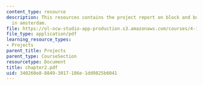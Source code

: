 ```yaml
---
content_type: resource
description: This resources contains the project report on block and building types
  in amsterdam.
file: https://ol-ocw-studio-app-production.s3.amazonaws.com/courses/4-175-case-studies-in-city-form-fall-2005/340260e888493017186e1dd9825b6041_chapter2.pdf
file_type: application/pdf
learning_resource_types:
- Projects
parent_title: Projects
parent_type: CourseSection
resourcetype: Document
title: chapter2.pdf
uid: 340260e8-8849-3017-186e-1dd9825b6041
---
```


